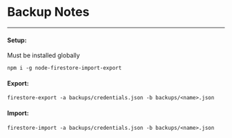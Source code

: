 # Backup Notes
---

#### Setup:
Must be installed globally
```
npm i -g node-firestore-import-export
```

#### Export:
```
firestore-export -a backups/credentials.json -b backups/<name>.json
```

#### Import:
```
firestore-import -a backups/credentials.json -b backups/<name>.json
```
